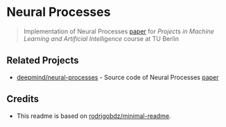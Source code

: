 # Neural Processes

> Implementation of Neural Processes [paper](https://arxiv.org/pdf/1807.01622.pdf) for _Projects in Machine Learning and Artificial Intelligence_ course at TU Berlin

## Related Projects

- [deepmind/neural-processes](https://github.com/deepmind/neural-processes) - Source code of Neural Processes [paper](https://arxiv.org/pdf/1807.01622.pdf)

## Credits

- This readme is based on [rodrigobdz/minimal-readme](https://github.com/rodrigobdz/minimal-readme).
